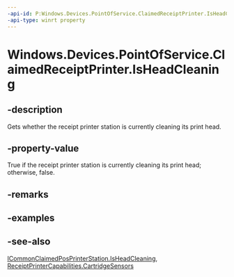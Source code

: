 ----api-id: P:Windows.Devices.PointOfService.ClaimedReceiptPrinter.IsHeadCleaning
-api-type: winrt property
---<!-- Property syntaxpublic bool IsHeadCleaning { get; }--># Windows.Devices.PointOfService.ClaimedReceiptPrinter.IsHeadCleaning## -descriptionGets whether the receipt printer station is currently cleaning its print head.## -property-valueTrue if the receipt printer station is currently cleaning its print head; otherwise, false.## -remarks## -examples## -see-also[ICommonClaimedPosPrinterStation.IsHeadCleaning](icommonclaimedposprinterstation_isheadcleaning.md), [ReceiptPrinterCapabilities.CartridgeSensors](receiptprintercapabilities_cartridgesensors.md)